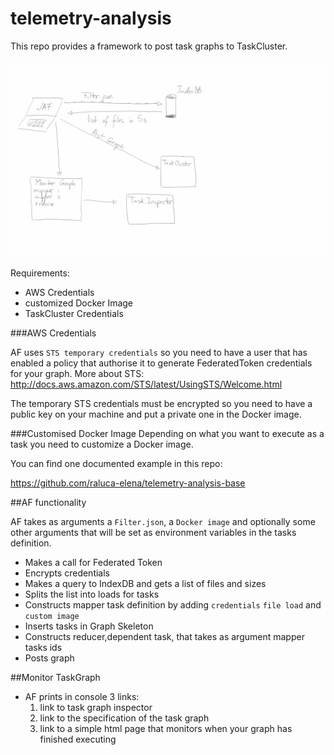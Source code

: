 telemetry-analysis
==================
This repo provides a framework to post task graphs to TaskCluster.

![Alt text](https://raw.githubusercontent.com/raluca-elena/telemetry-analysis/master/resDoc/img.jpg)

Requirements:
  * AWS Credentials
  * customized Docker Image
  * TaskCluster Credentials 



###AWS Credentials

AF uses `STS temporary credentials` so you need to have a user that has enabled a policy that authorise it to generate FederatedToken credentials for your graph. 
More about STS: http://docs.aws.amazon.com/STS/latest/UsingSTS/Welcome.html

The temporary STS credentials must be encrypted so you need to have a public key on your machine and put a private one in the Docker image.

###Customised Docker Image
Depending on what you want to execute as a task you need to customize a Docker image.

You can find one documented example in this repo:

https://github.com/raluca-elena/telemetry-analysis-base

##AF functionality

AF takes as arguments a `Filter.json`, a `Docker image` and optionally some other arguments that will be set as environment variables in the tasks definition.

 * Makes a call for Federated Token
 * Encrypts credentials
 * Makes a query to IndexDB and gets a list of files and sizes
 * Splits the list into loads for tasks
 * Constructs mapper task definition by adding `credentials` `file load` and `custom image`
 * Inserts tasks in Graph Skeleton
 * Constructs reducer,dependent task, that takes as argument mapper tasks ids
 * Posts graph
 
##Monitor TaskGraph
 * AF prints in console 3 links: 
     1. link to task graph inspector
     2. link to the specification of the task graph
     3. link to a simple html page that monitors when your graph has finished executing
  







